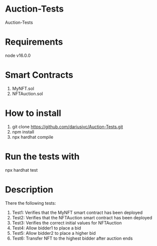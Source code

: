 # Auction-Tests
Auction-Tests

# Requirements
node v16.0.0

# Smart Contracts
1. MyNFT.sol
2. NFTAuction.sol

# How to install
1. git clone https://github.com/dariusjvc/Auction-Tests.git
2. npm install
3. npx hardhat compile

# Run the tests with
npx hardhat test

# Description 
There the following tests:

1. Test1: Verifies that the MyNFT smart contract has been deployed
2. Test2: Verifies that the NFTAuction smart contract has been deployed
3. Test3: Verifies the correct initial values for NFTAuction
4. Test4: Allow bidder1 to place a bid
5. Test5: Allow bidder2 to place a higher bid
6. Test6: Transfer NFT to the highest bidder after auction ends




